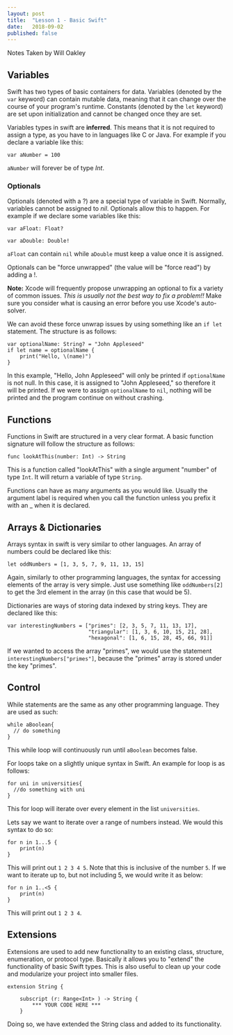 ```yaml
---
layout: post
title:  "Lesson 1 - Basic Swift"
date:   2018-09-02
published: false
---
```

Notes Taken by Will Oakley

## Variables

Swift has two types of basic containers for data. Variables (denoted by the ``var`` keyword) can contain mutable data, meaning that it can change over the course of your program's runtime. Constants (denoted by the ``let`` keyword) are set upon initialization and cannot be changed once they are set.

Variables types in swift are __inferred__. This means that it is not required to assign a type, as you have to in languages like C or Java. For example if you declare a variable like this:

``var aNumber = 100``

`aNumber` will forever be of type _Int_.

### Optionals

Optionals (denoted with a ?) are a special type of variable in Swift. Normally, variables cannot be assigned to _nil_. Optionals allow this to happen. For example if we declare some variables like this:

``var aFloat: Float?``

``var aDouble: Double!``

`aFloat` can contain `nil` while `aDouble` must keep a value once it is assigned.

Optionals can be "force unwrapped" (the value will be "force read") by adding a !.

__Note:__ Xcode will frequently propose unwrapping an optional to fix a variety of common issues. _This is usually not the best way to fix a problem!!_ Make sure you consider what is causing an error before you use Xcode's auto-solver.

We can avoid these force unwrap issues by using something like an `if let` statement. The structure is as follows:

```
var optionalName: String? = "John Appleseed"
if let name = optionalName {
    print("Hello, \(name)")
}
```
In this example, "Hello, John Appleseed" will only be printed if `optionalName` is not null. In this case, it is assigned to "John Appleseed," so therefore it will be printed. If we were to assign `optionalName` to `nil`, nothing will be printed and the program continue on without crashing.

## Functions

Functions in Swift are structured in a very clear format. A basic function signature will follow the structure as follows:

`func lookAtThis(number: Int) -> String`

This is a function called "lookAtThis" with a single argument "number" of type `Int`. It will return a variable of type `String`.

Functions can have as many arguments as you would like. Usually the argument label is required when you call the function unless you prefix it with an _ when it is declared.

## Arrays & Dictionaries

Arrays syntax in swift is very similar to other languages. An array of numbers could be declared like this:

`let oddNumbers = [1, 3, 5, 7, 9, 11, 13, 15]`

Again, similarly to other programming languages, the syntax for accessing elements of the array is very simple. Just use something like `oddNumbers[2]` to get the 3rd element in the array (in this case that would be 5).

Dictionaries are ways of storing data indexed by string keys. They are declared like this:

```
var interestingNumbers = ["primes": [2, 3, 5, 7, 11, 13, 17],
                          "triangular": [1, 3, 6, 10, 15, 21, 28],
                          "hexagonal": [1, 6, 15, 28, 45, 66, 91]]
```

If we wanted to access the array "primes", we would use the statement `interestingNumbers["primes"]`, because the "primes" array is stored under the key "primes".


## Control

While statements are the same as any other programming language. They are used as such:
```
while aBoolean{
  // do something
}
```

This while loop will continuously run until `aBoolean` becomes false.


For loops take on a slightly unique syntax in Swift. An example for loop is as follows:
```
for uni in universities{
  //do something with uni
}
```
This for loop will iterate over every element in the list `universities`.

Lets say we want to iterate over a range of numbers instead. We would this syntax to do so:
```
for n in 1...5 {
    print(n)
}
```

This will print out `1 2 3 4 5`. Note that this is inclusive of the number `5`. If we want to iterate up to, but not including 5, we would write it as below:
```
for n in 1..<5 {
    print(n)
}
```
This will print out `1 2 3 4`.

## Extensions
Extensions are used to add new functionality to an existing class, structure, enumeration, or protocol type. Basically it allows you to "extend" the functionality of basic Swift types. This is also useful to clean up your code and modularize your project into smaller files.

```
extension String {

    subscript (r: Range<Int> ) -> String {
        *** YOUR CODE HERE ***
    }
```

Doing so, we have extended the String class and added to its functionality.


